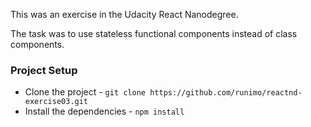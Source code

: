 This was an exercise in the Udacity React Nanodegree.

The task was to use stateless functional components instead of class components.

### Project Setup
- Clone the project - `git clone https://github.com/runimo/reactnd-exercise03.git`
- Install the dependencies - `npm install`
